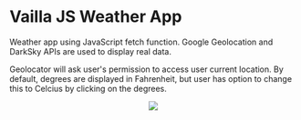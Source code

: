 
# Vailla JS Weather App

Weather app using JavaScript fetch function. Google Geolocation and DarkSky APIs are used to display real data.

Geolocator will ask user's permission to access user current location. By default, degrees are displayed in Fahrenheit, but user has option to change this to Celcius by clicking on the degrees.

<p align="center">
  <img src="https://user-images.githubusercontent.com/24629158/56464270-9c0e7600-63b3-11e9-879f-4f2434e04220.png">
</p>
